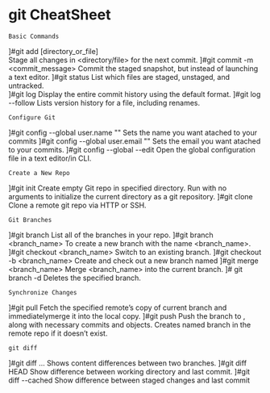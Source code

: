 # git CheatSheet
```
Basic Commands
```
]#git add [directory_or_file]  
	Stage all changes in <directory/file> for the next commit.
]#git commit -m <commit_message>
	Commit the staged snapshot, but instead of launching a text editor.
]#git status 
	List which files are staged, unstaged, and untracked.	
]#git log 
	Display the entire commit history using the default format.
]#git log --follow <file>
	Lists version history for a file, including renames.


```
Configure Git
```
]#git config --global user.name "<name>"
	Sets the name you want atached to your commits
]#git config --global user.email "<email address>"
	Sets the email you want atached to your commits.
]#git config --global --edit
	Open the global configuration file in a text editor/in CLI.

```
Create a New Repo
```
]#git init <directory> 
	Create empty Git repo in specified directory. 
	Run with no arguments to initialize the current directory as a git repository.
]#git clone <repo>
	Clone a remote git repo via HTTP or SSH.

```
Git Branches
```
]#git branch
	List all of the branches in your repo.
]#git branch <branch_name>
	To create a new branch with the name <branch_name>.
]#git checkout <branch_name>
	Switch to an existing branch.
]#git checkout -b <branch_name>
	Create and check out a new branch named <branch>
]#git merge <branch_name> 
	Merge <branch_name> into the current branch.
]# git branch -d <branch-name>
	Deletes the specified branch.

```
Synchronize Changes
```
]#git pull <remote> 
	Fetch the specified remote’s copy of current branch and immediatelymerge it into the local copy.
]#git push <remote> <branch>
	Push the branch to <remote>, along with necessary commits and objects. 
	Creates named branch in the remote repo if it doesn’t exist.
```
git diff
```
]#git diff <first-branch>...<second-branch>
	Shows content differences between two branches.
]#git diff HEAD 
	Show difference between working directory and last commit.
]#git diff --cached 
	Show difference between staged changes and last commit
